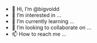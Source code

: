 - 👋 Hi, I’m @bigvoidd
- 👀 I’m interested in ...
- 🌱 I’m currently learning ...
- 💞️ I’m looking to collaborate on ...
- 📫 How to reach me ...

<!---
bigvoidd/bigvoidd is a ✨ special ✨ repository because its `README.md` (this file) appears on your GitHub profile.
You can click the Preview link to take a look at your changes.
--->
